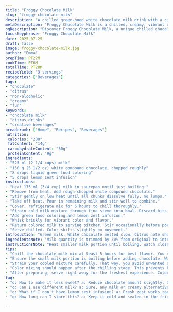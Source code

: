 ```yaml
---
title: "Froggy Chocolate Milk"
slug: "froggy-chocolate-milk"
description: "A chilled green-hued white chocolate milk drink with a citrusy twist. Uses reduced milk volume and triple the color drops for intensity. Replaces white chocolate with white compound chocolate and swaps yellow food coloring for lemon zest infusion. Chilled for 5 hours. Coarsely strained before serving. Colors shift with stirring. No eggs, nuts, or gluten. Vegetal look, tart undertone from zest. Easy prep in under 30 minutes total, best served cold. Natural citrus aroma blends with creamy sweet notes. A non-alcoholic fun drink with rich texture and unexpected citrus zing."
metaDescription: "Froggy Chocolate Milk is a chilled, creamy, vibrant drink that mixes white compound chocolate and lemon infusion for a surprising twist"
ogDescription: "Discover Froggy Chocolate Milk, a unique chilled chocolate drink with lemon for unexpected zest and fun visual appeal"
focusKeyphrase: "Froggy Chocolate Milk"
date: 2025-07-25
draft: false
image: froggy-chocolate-milk.jpg
author: "Emma"
prepTime: PT22M
cookTime: PT6M
totalTime: PT28M
recipeYield: "3 servings"
categories: ["Beverages"]
tags:
- "chocolate"
- "citrus"
- "non-alcoholic"
- "creamy"
- "fun"
keywords:
- "chocolate milk"
- "citrus drinks"
- "creative beverages"
breadcrumb: ["Home", "Recipes", "Beverages"]
nutrition: 
 calories: "280"
 fatContent: "14g"
 carbohydrateContent: "30g"
 proteinContent: "9g"
ingredients:
- "525 ml (2 1/4 cups) milk"
- "150 g (5 1/2 oz) white compound chocolate, chopped roughly"
- "8 drops liquid green food coloring"
- "5 drops lemon zest infusion"
instructions:
- "Heat 175 ml (3/4 cup) milk in saucepan until just boiling."
- "Remove from heat. Add rough-chopped white compound chocolate."
- "Stir gently on low heat until all chunks dissolve fully, no lumps."
- "Take off heat. Pour in remaining milk and stir well to combine."
- "Cover, refrigerate mix for 5 hours to chill thoroughly."
- "Strain cold milk mixture through fine sieve into bowl. Discard bits."
- "Add green food coloring and lemon zest infusion."
- "Whisk briskly for vibrant color and flavor."
- "Return colored milk to serving pitcher. Stir occasionally before pouring."
- "Serve chilled. Color shifts slightly on movement."
introduction: "Green milk. White chocolate melted slow. Citrus note sharper than expected. Moves from sweet creamy beginnings into tangy quiet finish. Chilling is key. Colors run when stirred. Keeps cool hours. Leaves odd but pleasant aftertaste. No nuts, no eggs, no gluten. Swaps from standard yellow drops to fresh lemon zest soaked in a bit of water for brightness. Uses white compound chocolate — easier to melt evenly, less grainy. A quick chill, strain to avoid chunks, then color pop added. Hip and fun for kids, curious adults maybe. Playful names, froggy vibes. Goes well with simple snacks or just as curious beverage experiment. Mixing steps matter. Don’t rush melting or chill times gets off. "
ingredientsNote: "Milk quantity is trimmed by 30% from original to intensify flavors and allow for a stronger color presence. White compound chocolate replaces premium white chocolate thanks to easier melting properties and minimal bitterness. For color, green remains same quantity to maintain visual impact. Yellow liquid color swapped for naturally steeped lemon zest infusion to add fresh citrus notes, subtle but impactful. Chopped chocolate coarser than usual to speed melt time but requires patient stirring to assure smoothness without grit. Use whole milk or creamy alternative for best mouthfeel. The balance between milk and chocolate adjusted downward to get better thickness without heaviness. Color additions mixed after chilling to prevent color breakdown."
instructionsNote: "Heat smaller milk portion until boiling, watch closely, no scorch. Pull off heat, stir in coarse chocolate until it disappears, keep low temp steady to avoid separation. Combine with remaining cold milk, blend smooth, and refrigerate for 5 hours – 20% less chilling than original to keep freshness. Strain thoroughly through fine sieve - removes un-melted shards and any zest sediment. Add green food coloring in measured drops; increase yellow component by converting to lemon infusion drops for brightness and zing. Whisk vigorously for even color and zest spread. Return to pitcher, chill slightly if necessary before serving. Color may separate or shift with stirring—part of charm. Serve cold. Can garnish with lemon peel if wanted."
tips:
- "Chill the chocolate milk mix at least 5 hours for best flavor. You need that cool freshness. Don't skip this part. Waiting matters. Colors develop once chilled. Strain it properly before coloring. This avoids chunky bits. Using the fine sieve makes a difference."
- "Ensure the small milk portion is boiling before adding chocolate. Watch it closely to prevent scorching. Stir continuously over low heat until all chocolate pieces dissolve. Keep it steady. Too high heat can mess it up. If lumps appear, those are trouble."
- "Strain your cooled mixture carefully. That way, you avoid unwanted sediments and achieve smooth chocolate milk. Don't rush this step. Any pieces left will change the texture. Aim for a silky consistency as you whisk in your coloring. Whisk vigorously, it matters."
- "Color mixing should happen after the chilling stage. This prevents breakdown of components. Add green drops first, then gradually incorporate lemon infusion. Adjust according to taste. Mixing colors might change intensity slightly. Be consistent in measuring for best results."
- "After preparing, serve right away for the freshest experience. Colors can shift as you pour. Don't worry, that's normal. Consider garnishing with lemon peel for added flair. It enhances the theme. Kids love the green! Fun drink for all occasions."
faq:
- "q: How to make it less sweet? a: Reduce chocolate amount slightly. Or increase lemon infusion. Balance is key with flavors. Test as you go. Adjust according to your taste."
- "q: Can I use different milk? a: Sure, any milk or creamy alternative can work. See what fits your needs. Almond or oat can add unique taste. But, creaminess matters most."
- "q: What if I don't have lemon zest infusion? a: Fresh zest works too. Or use lemon juice if needed. Since juice adds acidity. Balance it with milk levels. Experiment so flavors blend well."
- "q: How long can I store this? a: Keep it cold and sealed in the fridge for 2-3 days. Freshness changes quickly. Make small batches. Less waste and better flavor."

---
```

